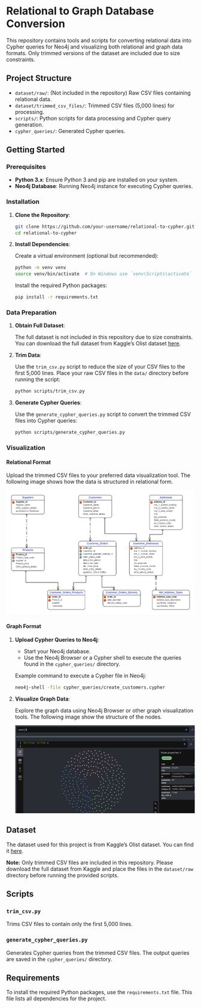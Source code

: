 # Relational to Graph Database Conversion

This repository contains tools and scripts for converting relational data into Cypher queries for Neo4j and visualizing both relational and graph data formats. Only trimmed versions of the dataset are included due to size constraints.

## Project Structure

- `dataset/raw/`: (Not included in the repository) Raw CSV files containing relational data.
- `dataset/trimmed_csv_files/`: Trimmed CSV files (5,000 lines) for processing.
- `scripts/`: Python scripts for data processing and Cypher query generation.
- `cypher_queries/`: Generated Cypher queries.

## Getting Started

### Prerequisites

- **Python 3.x**: Ensure Python 3 and pip are installed on your system.
- **Neo4j Database**: Running Neo4j instance for executing Cypher queries.

### Installation

1. **Clone the Repository**:

    ```bash
    git clone https://github.com/your-username/relational-to-cypher.git
    cd relational-to-cypher
    ```

2. **Install Dependencies**:

    Create a virtual environment (optional but recommended):

    ```bash
    python -m venv venv
    source venv/bin/activate  # On Windows use `venv\Scripts\activate`
    ```

    Install the required Python packages:

    ```bash
    pip install -r requirements.txt
    ```

### Data Preparation

1. **Obtain Full Dataset**:

    The full dataset is not included in this repository due to size constraints. You can download the full dataset from Kaggle’s Olist dataset [here](https://www.kaggle.com/datasets/olistbr/brazilian-ecommerce).

2. **Trim Data**:

    Use the `trim_csv.py` script to reduce the size of your CSV files to the first 5,000 lines. Place your raw CSV files in the `data/` directory before running the script:

    ```bash
    python scripts/trim_csv.py
    ```

3. **Generate Cypher Queries**:

    Use the `generate_cypher_queries.py` script to convert the trimmed CSV files into Cypher queries:

    ```bash
    python scripts/generate_cypher_queries.py
    ```

### Visualization

#### Relational Format

Upload the trimmed CSV files to your preferred data visualization tool. The following image shows how the data is structured in relational form.

![Relational Data Visualization](images/ecommerce.png
)

#### Graph Format

1. **Upload Cypher Queries to Neo4j**:
    - Start your Neo4j database.
    - Use the Neo4j Browser or a Cypher shell to execute the queries found in the `cypher_queries/` directory.

    Example command to execute a Cypher file in Neo4j:

    ```bash
    neo4j-shell -file cypher_queries/create_customers.cypher
    ```

2. **Visualize Graph Data**:

    Explore the graph data using Neo4j Browser or other graph visualization tools. The following image show the structure of the nodes.

    ![Graph Data Visualization](images/neo4j.png
)

## Dataset

The dataset used for this project is from Kaggle’s Olist dataset. You can find it [here](https://www.kaggle.com/datasets/olistbr/brazilian-ecommerce). 

**Note:** Only trimmed CSV files are included in this repository. Please download the full dataset from Kaggle and place the files in the `dataset/raw` directory before running the provided scripts.

## Scripts

### `trim_csv.py`

Trims CSV files to contain only the first 5,000 lines.

### `generate_cypher_queries.py`

Generates Cypher queries from the trimmed CSV files. The output queries are saved in the `cypher_queries/` directory.

## Requirements

To install the required Python packages, use the `requirements.txt` file. This file lists all dependencies for the project.

